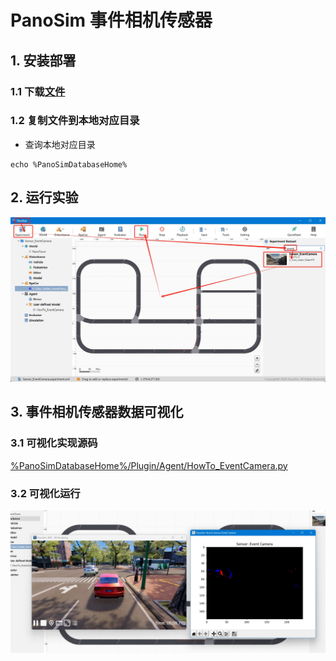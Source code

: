 # PanoSim 事件相机传感器

## 1. 安装部署

### 1.1 下载[文件](https://github.com/liyanlee/PanoSim_How_To/tree/main/Sensor/User-defined/EventCamera/PanoSimDatabase)

### 1.2 复制文件到本地对应目录
 - 查询本地对应目录
```
echo %PanoSimDatabaseHome%
```

## 2. 运行实验
![image](docs/images/open.jpg)


## 3. 事件相机传感器数据可视化

### 3.1 可视化实现源码
[%PanoSimDatabaseHome%/Plugin/Agent/HowTo_EventCamera.py](PanoSimDatabase/Plugin/Agent/HowTo_EventCamera.py)

### 3.2 可视化运行
![image](docs/images/visualization.jpg)

